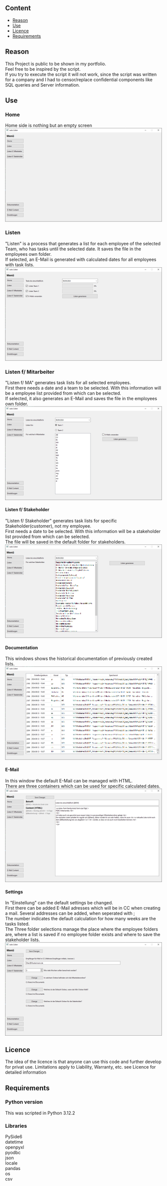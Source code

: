 ## Content
- [Reason](#reason)
- [Use](#use)
- [Licence](#licence)
- [Requirements](#requirements)


## Reason

This Project is public to be shown in my portfolio.  
Feel free to be inspired by the script.  
If you try to execute the script it will not work, since the script was written for a company and I had to censor/replace confidential components like SQL queries and Server information.  

## Use

### Home
Home side is nothing but an empty screen
![](pictures/Home.PNG)

### Listen
"Listen" is a process that generates a list for each employee of the selected Team, who has tasks until the selected date. It saves the file in the employees own folder.  
If selected, an E-Mail is generated with calculated dates for all employees with task lists.
![](pictures/Listen.PNG)

### Listen f/ Mitarbeiter
"Listen f/ MA" generates task lists for all selected employees.  
First there needs a date and a team to be selected.  With this information will be a employee list provided from which can be selected.  
If selected, it also generates an E-Mail and saves the file in the employees own folder.
![](pictures/ListenMA.PNG)

#### Listen f/ Stakeholder
"Listen f/ Stakeholder" generates task lists for specific Stakeholder(customer), not my employee.  
First needs a date to be selected. With this information will be a stakeholder list provided from which can be selected.  
The file will be saved in the default folder for stakeholders.
![](pictures/ListenStakeholder.PNG)

#### Documentation
This windows shows the historical documentation of previously created lists.
![](pictures/Dokumentation.PNG)

#### E-Mail
In this window the default E-Mail can be managed with HTML.  
There are three containers which can be used for specific calculated dates.
![](pictures/EMail.PNG)

#### Settings
In "Einstellung" can the default settings be changed.  
First there can be added E-Mail adresses which will be in CC when creating a mail. 
Several addresses can be added, when seperated with ;  
The number indicates the default calculation for how many weeks are the tasks listed.  
The Three folder selections manage the place where the employee folders are, 
where a list is saved if no employee folder exists and where to save the stakeholder lists.
![](pictures/Einstellungen.PNG)

## Licence

The idea of the licence is that anyone can use this code and further develop for privat use.
Limitations apply to Liability, Warranty, etc.
see Licence for detailed information

## Requirements

### Python version

This was scripted in Python 3.12.2

### Libraries

PySide6  
datetime  
openpyxl  
pyodbc  
json  
locale  
pandas  
os  
csv  
